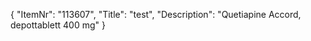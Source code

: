 {
  "ItemNr": "113607",
  "Title": "test",
  "Description": "Quetiapine Accord, depottablett 400 mg"
}